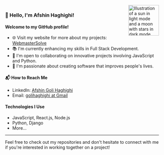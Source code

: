 <img align="right" width="100" src="https://avatars.githubusercontent.com/u/113325298?v=4" alt="Illustration of a sun in light mode and a moon with stars in dark mode.">

### 👋 Hello, I'm Afshin Haghighi!

#### Welcome to my GitHub profile!

- 🌐 Visit my website for more about my projects: [WebmasterSolve](https://www.webmastersolve.com/)
- 📚 I'm currently enhancing my skills in Full Stack Development.
- 💼 I'm open to collaborating on innovative projects involving JavaScript and Python.
- 🌟 I'm passionate about creating software that improves people's lives.

#### 📬 How to Reach Me
- LinkedIn: [Afshin Goli Haghighi](https://www.linkedin.com/in/afshin-goli-haghighi-06394233/?lipi=urn%3Ali%3Apage%3Ad_flagship3_feed%3BVFN6OLw8RDeAQeTDmWd5LA%3D%3D)
- Email: [golihaghighi at Gmail](mailto:golihaghighi@gmail.com)

#### Technologies I Use
- JavaScript, React.js, Node.js
- Python, Django
- More...

---

Feel free to check out my repositories and don't hesitate to connect with me if you're interested in working together on a project!

